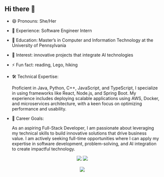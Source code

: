## Hi there 👋

- 😄 Pronouns: She/Her
- 🔭 Experience: Software Engineer Intern
- 🌱 Education: Master’s in Computer and Information Technology at the University of Pennsylvania
- 👯 Interest: innovative projects that integrate AI technologies
- ⚡ Fun fact: reading, Lego, hiking

- 🛠️ Technical Expertise:

  Proficient in Java, Python, C++, JavaScript, and TypeScript, I specialize in using frameworks like React, Node.js, and Spring Boot. My experience includes deploying scalable applications using AWS, Docker, and microservices architecture, with a keen focus on optimizing performance and usability.

- 🎯 Career Goals:
  
  As an aspiring Full-Stack Developer, I am passionate about leveraging my technical skills to build innovative solutions that drive business value. I am actively seeking full-time opportunities where I can apply my expertise in software development, problem-solving, and AI integration to create impactful technology.

<p align="center"> 
  <a href="https://www.linkedin.com/in/yun-bella-bai-2a45b068/" alt="LinkedIn">
        <img src="https://img.shields.io/badge/Linkedin-blue?style=for-the-badge&logo=linkedin&logoColor=white" /></a>

<a href="mailto:kev.chu.pro@gmail.com" alt="Portfolio">
        <img src="https://img.shields.io/badge/Gmail-red?style=for-the-badge&logo=gmail&logoColor=white" /></a>
<br><br>
<img src= "https://streak-stats.demolab.com?user=Bellaybai&theme=github-light&hide_border=true&date_format=%5BY%20%5DM%20j"/>
<br>
<!-- <img src="https://github-readme-stats.vercel.app/api?username=Bellaybai&show_icons=true&hide=issues" />
<br> 
<img src="https://github-readme-stats.vercel.app/api/top-langs/?username=Bellaybai&layout=compact" /> -->
</p>

